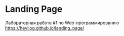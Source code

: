 # Landing Page
Лабораторная работа #1 по Web-программированию
https://heyllog.github.io/landing_page/
